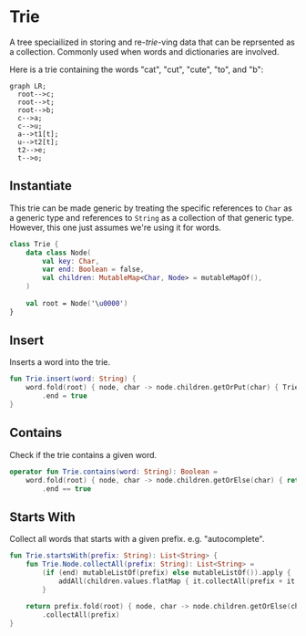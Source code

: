 # Trie 

A tree speciailized in storing and re-_trie_-ving data that can be reprsented as a collection.
Commonly used when words and dictionaries are involved.

Here is a trie containing the words "cat", "cut", "cute", "to", and "b":

```mermaid
graph LR;
  root-->c;
  root-->t;
  root-->b;
  c-->a;
  c-->u;
  a-->t1[t];
  u-->t2[t];
  t2-->e;
  t-->o;
```

## Instantiate

This trie can be made generic by treating the specific references to `Char` as a generic type and references
to `String` as a collection of that generic type. However, this one just assumes we're using it for words.

```kotlin
class Trie {
    data class Node(
        val key: Char,
        var end: Boolean = false, 
        val children: MutableMap<Char, Node> = mutableMapOf(),
    )
    
    val root = Node('\u0000')
}
```

## Insert

Inserts a word into the trie.

```kotlin
fun Trie.insert(word: String) {
    word.fold(root) { node, char -> node.children.getOrPut(char) { Trie.Node(char) } }
        .end = true
}
```

## Contains

Check if the trie contains a given word.

```kotlin
operator fun Trie.contains(word: String): Boolean =
    word.fold(root) { node, char -> node.children.getOrElse(char) { return false } }
        .end == true
```

## Starts With

Collect all words that starts with a given prefix. e.g. "autocomplete".

```kotlin
fun Trie.startsWith(prefix: String): List<String> {
    fun Trie.Node.collectAll(prefix: String): List<String> =
        (if (end) mutableListOf(prefix) else mutableListOf()).apply {
            addAll(children.values.flatMap { it.collectAll(prefix + it.key) })
        }
    
    return prefix.fold(root) { node, char -> node.children.getOrElse(char) { return emptyList() } }
        .collectAll(prefix)
}
```
